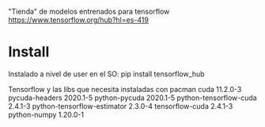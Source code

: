 "Tienda" de modelos entrenados para tensorflow
https://www.tensorflow.org/hub?hl=es-419

# Install
Instalado a nivel de user en el SO:
pip install tensorflow_hub

Tensorflow y las libs que necesita instaladas con pacman
cuda 11.2.0-3
pycuda-headers 2020.1-5
python-pycuda 2020.1-5
python-tensorflow-cuda 2.4.1-3
python-tensorflow-estimator 2.3.0-4
tensorflow-cuda 2.4.1-3
python-numpy 1.20.0-1

